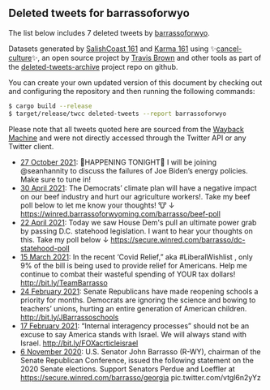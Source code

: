 ## Deleted tweets for barrassoforwyo

The list below includes 7 deleted tweets by
[barrassoforwyo](https://twitter.com/barrassoforwyo).



Datasets generated by [SalishCoast 161](https://twitter.com/SalishCoastA) and [Karma 161](https://twitter.com/KarmaOneSixOne)
using ✨[cancel-culture](https://github.com/travisbrown/cancel-culture)✨, an open source project by [Travis Brown](https://twitter.com/travisbrown) 
and other tools as part of the [deleted-tweets-archive](https://github.com/salcoast/deleted-tweets-archive/) project repo on github.

You can create your own updated version of this document by checking out and configuring the
repository and then running the following commands:

```bash
$ cargo build --release
$ target/release/twcc deleted-tweets --report barrassoforwyo
```

Please note that all tweets quoted here are sourced from the
[Wayback Machine](https://web.archive.org) and were not directly accessed through the Twitter API or
any Twitter client.

* [27 October 2021](https://web.archive.org/web/20211027224519/https://twitter.com/barrassoforwyo/status/1453492957256978437): 🚨HAPPENING TONIGHT🚨  I will be joining  @seanhannity  to discuss the failures of Joe Biden’s energy policies. Make sure to tune in!
* [30 April 2021](https://web.archive.org/web/20210430175152/https://twitter.com/barrassoforwyo/status/1388189262361804803): The Democrats’ climate plan will have a negative impact on our beef industry and hurt our agriculture workers!.   Take my beef poll below to let me know your thoughts! 🐮 ↓ https://winred.barrassoforwyoming.com/barrasso/beef-poll
* [22 April 2021](https://web.archive.org/web/20210422195512/https://twitter.com/barrassoforwyo/status/1385321209433296902): Today we saw House Dem's pull an ultimate power grab by passing D.C. statehood legislation. I want to hear your thoughts on this. Take my poll below ↓ https://secure.winred.com/barrasso/dc-statehood-poll
* [15 March 2021](https://web.archive.org/web/20210315220940/https://twitter.com/barrassoforwyo/status/1371584363574521857): In the recent ‘Covid Relief,” aka   #LiberalWishlist , only 9% of the bill is being used to provide relief for Americans.  Help me continue to combat their wasteful spending of YOUR tax dollars! http://bit.ly/TeamBarrasso
* [24 February 2021](https://web.archive.org/web/20210224184006/https://twitter.com/barrassoforwyo/status/1364646244426080259): Senate Republicans have made reopening schools a priority for months. Democrats are ignoring the science and bowing to teachers’ unions, hurting an entire generation of American children.   http://bit.ly/JBarrassoschools
* [17 February 2021](https://web.archive.org/web/20210217154133/https://twitter.com/barrassoforwyo/status/1362063002145611776): “Internal interagency processes” should not be an excuse to say America stands with Israel. We will always stand with Israel. http://bit.ly/FOXacrticleisrael
* [ 6 November 2020](https://web.archive.org/web/20201106000718/https://twitter.com/barrassoforwyo/status/1324503461270966272): U.S. Senator John Barrasso (R-WY), chairman of the Senate Republican Conference, issued the following statement on the 2020 Senate elections.  Support Senators Perdue and Loeffler at  https://secure.winred.com/barrasso/georgia  pic.twitter.com/vtgl6n2yYz
